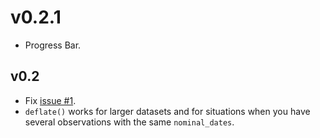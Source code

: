 # v0.2.1

  - Progress Bar.

## v0.2

  - Fix [issue #1](https://github.com/neylsoncrepalde/deflatebr/issues/1).
  - `deflate()` works for larger datasets and for situations when you have several observations with the same `nominal_dates`.